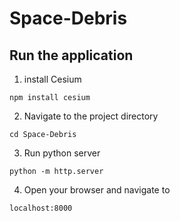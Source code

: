 # Space-Debris
## Run the application
1. install Cesium
```
npm install cesium
```
2. Navigate to the project directory
```
cd Space-Debris
```
3. Run python server
```
python -m http.server
```
4. Open your browser and navigate to
```
localhost:8000
```
